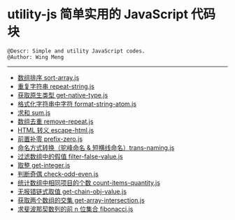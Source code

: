 # utility-js 简单实用的 JavaScript 代码块

    @Descr: Simple and utility JavaScript codes.
    @Author: Wing Meng

----

- [数组排序 sort-array.js](https://wingmeng.github.io/utility-js/demo/sort-array.html)
- [重复字符串 repeat-string.js](https://wingmeng.github.io/utility-js/demo/repeat-string.html)
- [获取原生类型 get-native-type.js](https://wingmeng.github.io/utility-js/demo/get-native-type.html)
- [格式化字符串中字符 format-string-atom.js](https://wingmeng.github.io/utility-js/demo/format-string-atom.html)
- [求和 sum.js](https://wingmeng.github.io/utility-js/demo/sum.html)
- [数组去重 remove-repeat.js](https://wingmeng.github.io/utility-js/demo/remove-repeat.html)
- [HTML 转义 escape-html.js](https://wingmeng.github.io/utility-js/demo/escape-html.html)
- [前置补零 prefix-zero.js](https://wingmeng.github.io/utility-js/demo/prefix-zero.html)
- [命名方式转换（驼峰命名 & 短横线命名）trans-naming.js](https://wingmeng.github.io/utility-js/demo/trans-naming.html)
- [过滤数组中的假值 filter-false-value.js](https://wingmeng.github.io/utility-js/demo/filter-false-value.html)
- [取整 get-integer.js](https://wingmeng.github.io/utility-js/demo/get-integer.html)
- [判断奇偶 check-odd-even.js](https://wingmeng.github.io/utility-js/demo/check-odd-even.html)
- [统计数组中相同项目的个数 count-items-quantity.js](https://wingmeng.github.io/utility-js/demo/count-items-quantity.html)
- [无报错链式取值 get-chain-obj-value.js](https://wingmeng.github.io/utility-js/demo/get-chain-obj-value.html)
- [获取两个数组的交集 get-array-intersection.js](https://wingmeng.github.io/utility-js/demo/get-array-intersection.html)
- [求斐波那契数列的前 n 位集合 fibonacci.js](https://wingmeng.github.io/utility-js/demo/fibonacci.html)
